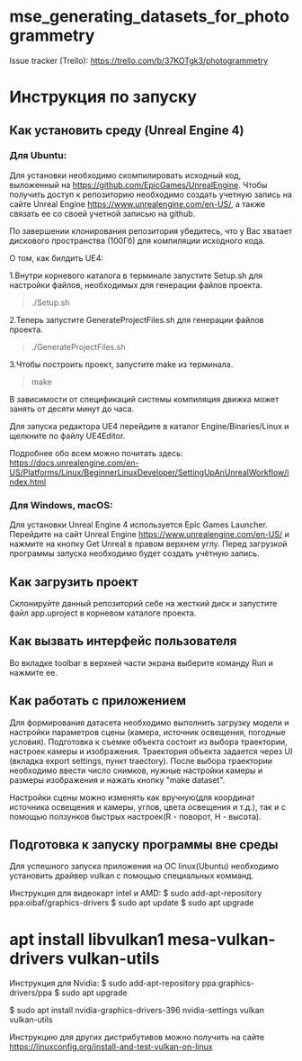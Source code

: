 # mse_generating_datasets_for_photogrammetry
Issue tracker (Trello): https://trello.com/b/37KOTgk3/photogrammetry

# Инструкция по запуску #

## Как установить среду (Unreal Engine 4) ##

### Для Ubuntu:

Для установки необходимо скомпилировать исходный код, выложенный на https://github.com/EpicGames/UnrealEngine. Чтобы получить доступ к репозиторию необходимо создать учетную запись на сайте Unreal Engine https://www.unrealengine.com/en-US/, а также связать ее со своей учетной записью на github.

По завершении клонирования репозитория убедитесь, что у Вас хватает дискового пространства (100Гб) для компиляции исходного кода. 

О том, как билдить UE4:

1.Внутри корневого каталога в терминале запустите Setup.sh  для настройки файлов, необходимых для генерации файлов проекта.
>./Setup.sh

2.Теперь запустите GenerateProjectFiles.sh для генерации файлов проекта.
>./GenerateProjectFiles.sh

3.Чтобы построить проект, запустите make из терминала.
>make

В зависимости от спецификаций системы компиляция движка может занять от десяти минут до часа.

Для запуска редактора UE4 перейдите в каталог Engine/Binaries/Linux и щелкните по файлу UE4Editor.

Подробнее обо всем можно почитать здесь: https://docs.unrealengine.com/en-US/Platforms/Linux/BeginnerLinuxDeveloper/SettingUpAnUnrealWorkflow/index.html

### Для Windows, macOS:

Для установки Unreal Engine 4 используется Epic Games Launcher. Перейдите на сайт Unreal Engine https://www.unrealengine.com/en-US/ и нажмите на кнопку Get Unreal в правом верхнем углу. Перед загрузкой программы запуска необходимо будет создать учётную запись.

## Как загрузить проект ##

Склонируйте данный репозиторий cебе на жесткий диск и запустите файл app.uproject в корневом каталоге проекта.

## Как вызвать интерфейс пользователя ##

Во вкладке toolbar в верхней части экрана выберите команду Run и нажмите ее.

## Как работать с приложением ##
Для формирования датасета необходимо выполнить загрузку модели  и настройки параметров сцены (камера, источник освещения, погодные условия).
Подготовка к съемке объекта состоит из выбора траектории, настроек камеры и изображения.
Траектория объекта задается через UI (вкладка export settings, пункт traectory).
После выбора траектории необходимо ввести число снимков, нужные настройки камеры и размеры изображения и нажать кнопку "make dataset".


Настройки сцены можно изменять как вручную(для координат источника освещения и камеры, углов, цвета освещения и т.д.), так и с помощью ползунков быстрых настроек(R - поворот, H - высота).

## Подготовка к запуску программы вне среды ##

Для успешного запуска приложения на ОС linux(Ubuntu) необходимо установить драйвер vulkan с помощью специальных комманд.

Инструкция для видеокарт intel и AMD:
$ sudo add-apt-repository ppa:oibaf/graphics-drivers
$ sudo apt update
$ sudo apt upgrade

# apt install libvulkan1 mesa-vulkan-drivers vulkan-utils

Инструкция для Nvidia:
$ sudo add-apt-repository ppa:graphics-drivers/ppa
$ sudo apt upgrade

$ sudo apt install nvidia-graphics-drivers-396 nvidia-settings vulkan vulkan-utils

Инструкцию для других дистрибутивов можно получить на сайте https://linuxconfig.org/install-and-test-vulkan-on-linux
